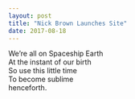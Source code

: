 ```yaml
---
layout: post
title: "Nick Brown Launches Site"
date: 2017-08-18
---
```


We’re all on Spaceship Earth  
At the instant of our birth  
So use this little time  
To become sublime  
henceforth.
